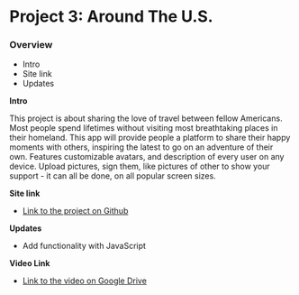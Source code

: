 # Project 3: Around The U.S.

### Overview

- Intro
- Site link
- Updates

**Intro**

This project is about sharing the love of travel between fellow Americans. Most people spend lifetimes without visiting most breathtaking places in their homeland. This app will provide people a platform to share their happy moments with others, inspiring the latest to go on an adventure of their own. Features customizable avatars, and description of every user on any device. Upload pictures, sign them, like pictures of other to show your support - it can all be done, on all popular screen sizes.

**Site link**

- [Link to the project on Github](https://dmitriyslinkovenko.github.io/se_project_aroundtheus/)

**Updates**

- Add functionality with JavaScript

**Video Link**

- [Link to the video on Google Drive](https://drive.google.com/file/d/15PRLWfVL1CK0KQ3mXmIUYp-XX5zPscXb/view?usp=drive_link)
